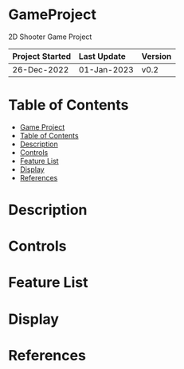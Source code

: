 # GameProject
2D Shooter Game Project

| Project Started | Last Update | Version |
| :-------------- | :---------- | :------ |
| 26-Dec-2022     | 01-Jan-2023 | v0.2    |

# Table of Contents
- [Game Project](#GameProject)
- [Table of Contents](#table-of-contents)
- [Description](#description)
- [Controls](#controls)
- [Feature List](#feature-list)
- [Display](#display)
- [References](#references)

# Description

# Controls

# Feature List

# Display

# References
